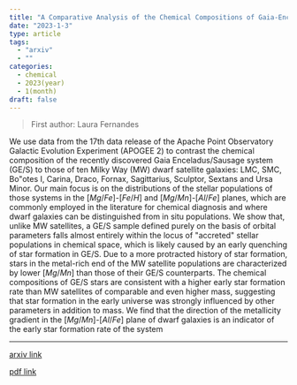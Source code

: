 ```yaml
---
title: "A Comparative Analysis of the Chemical Compositions of Gaia-Enceladus/Sausage and Milky Way Satellites using APOGEE"
date: "2023-1-3"
type: article
tags:
  - "arxiv"
  - ""
categories:
  - chemical
  - 2023(year)
  - 1(month)
draft: false
---
```


> First author: Laura Fernandes

 We use data from the 17th data release of the Apache Point Observatory
Galactic Evolution Experiment (APOGEE 2) to contrast the chemical composition
of the recently discovered Gaia Enceladus/Sausage system (GE/S) to those of ten
Milky Way (MW) dwarf satellite galaxies: LMC, SMC, Bo\"otes I, Carina, Draco,
Fornax, Sagittarius, Sculptor, Sextans and Ursa Minor. Our main focus is on the
distributions of the stellar populations of those systems in the $[Mg/Fe]$-$[Fe/H]$
and $[Mg/Mn]$-$[Al/Fe]$ planes, which are commonly employed in the literature for
chemical diagnosis and where dwarf galaxies can be distinguished from in situ
populations. We show that, unlike MW satellites, a GE/S sample defined purely
on the basis of orbital parameters falls almost entirely within the locus of
"accreted" stellar populations in chemical space, which is likely caused by an
early quenching of star formation in GE/S. Due to a more protracted history of
star formation, stars in the metal-rich end of the MW satellite populations are
characterized by lower $[Mg/Mn]$ than those of their GE/S counterparts. The
chemical compositions of GE/S stars are consistent with a higher early star
formation rate than MW satellites of comparable and even higher mass,
suggesting that star formation in the early universe was strongly influenced by
other parameters in addition to mass. We find that the direction of the
metallicity gradient in the $[Mg/Mn]$-$[Al/Fe]$ plane of dwarf galaxies is an
indicator of the early star formation rate of the system

---
[arxiv link](http://arxiv.org/abs/2301.01302v1)

[pdf link](http://arxiv.org/pdf/2301.01302v1)